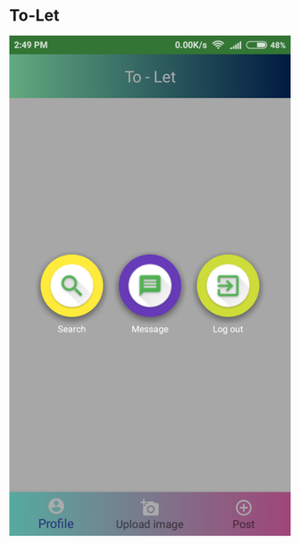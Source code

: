 # To-Let

![](https://github.com/Md-Salauddin/To-Let_Android_Project/blob/master/Screenshot/boom%20menu.png)
